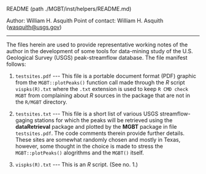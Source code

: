 README (path ./MGBT/inst/helpers/README.md)

Author:           William H. Asquith
Point of contact: William H. Asquith (wasquith@usgs.gov)

------------------------------------------------------------------------------------------

The files herein are used to provide representative working notes of the author in the development of some tools for data-mining study of the U.S. Geological Survey (USGS) peak-streamflow database. The file manifest follows:

1. `testsites.pdf` --- This file is a portable document format (PDF) graphic from the `MGBT::plotPeaks()` function call made through the _R_ script `vispks(R).txt` where the `.txt` extension is used to keep `R CMD check MGBT` from complaining about _R_ sources in the package that are not in the `R/MGBT` directory.

2. `testsites.txt` --- This file is a short list of various USGS streamflow-gaging stations for which the peaks will be retrieved using the **dataRetrieval** package and plotted by the **MGBT** package in file `testsites.pdf`. The code comments therein provide further details. These sites are somewhat randomly chosen and mostly in Texas, however, some thought in the choice is made to stress the `MGBT::plotPeaks()` alogrithms and the `MGBT()` itself.

3. `vispks(R).txt` --- This is an _R_ script. (See no. 1.)
